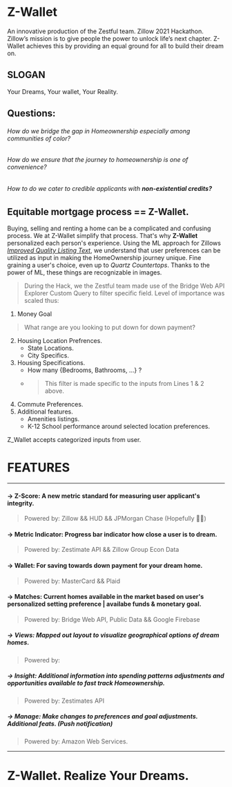 # Z-Wallet
 An innovative production of the Zestful team. Zillow 2021 Hackathon.
 Zillow’s mission is to give people the power to unlock life’s next chapter. Z-Wallet achieves this by providing an equal ground for all to build their dream on.
 
## SLOGAN
 Your Dreams, Your wallet, Your Reality.
 
## **Questions**:
###### How do we bridge the gap in Homeownership especially among communities of color?
###### How do we ensure that the journey to homeownership is one of convenience?
###### How to do we cater to credible applicants with **__non-existential credits?__**
 
## Equitable mortgage process == Z-Wallet.
 
Buying, selling and renting a home can be a complicated and confusing process. We at Z-Wallet simplify that process. That's why **Z-Wallet** personalized each person's experience. Using the ML approach for Zillows [_Improved Quality Listing Text_](https://www.zillow.com/tech/improve-quality-listing-text/), we understand that user preferences can be utilized as input in making the HomeOwnership journey unique. Fine graining a user's choice, even up to *Quartz Countertops*. Thanks to the power of ML, these things are recognizable in images. 
> During the Hack, we the Zestful team made use of the Bridge Web API Explorer Custom Query to filter specific field. Level of importance was scaled thus: 
1. Money Goal 
> What range are you looking to put down for down payment?
2. Housing Location Prefrences.
   - State Locations.
   - City Specifics. 
3. Housing Specifications.
   - How many {Bedrooms, Bathrooms, ...} ?
   - > This filter is made specific to the inputs from Lines 1 & 2 above.
4. Commute Preferences.
5. Additional features.
   - Amenities listings.
   - K-12 School performance around selected location preferences.

Z_Wallet accepts categorized inputs from user. 
 
# FEATURES
*** 
#### **-> Z-Score**: A new metric standard for measuring user applicant's integrity.
> Powered by: Zillow && HUD && JPMorgan Chase (Hopefully 🤞🏽)
#### **-> Metric Indicator**: Progress bar indicator how close a user is to dream.
> Powered by: Zestimate API && Zillow Group Econ Data
#### **-> Wallet**: For saving towards down payment for your dream home.
> Powered by: MasterCard && Plaid 
#### **-> Matches**: Current homes available in the market based on user's personalized setting preference | availabe funds & monetary goal.
> Powered by: Bridge Web API, Public Data && Google Firebase
##### **-> Views**: Mapped out layout to visualize geographical options of dream homes.
> Powered by: 
##### **-> Insight**: Additional information into spending patterns adjustments and opportunities available to fast track Homeownership. 
> Powered by: Zestimates API
##### **-> Manage**: Make changes to preferences and goal adjustments. Additional feats. (Push notification)
> Powered by: Amazon Web Services.
***
 
# Z-Wallet. Realize Your Dreams.
